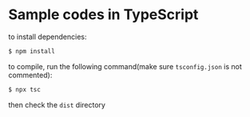 # Sample codes in TypeScript

to install dependencies:
```bash
$ npm install
```

to compile, run the following command(make sure `tsconfig.json` is not commented):
```bash
$ npx tsc
```
then check the `dist` directory
